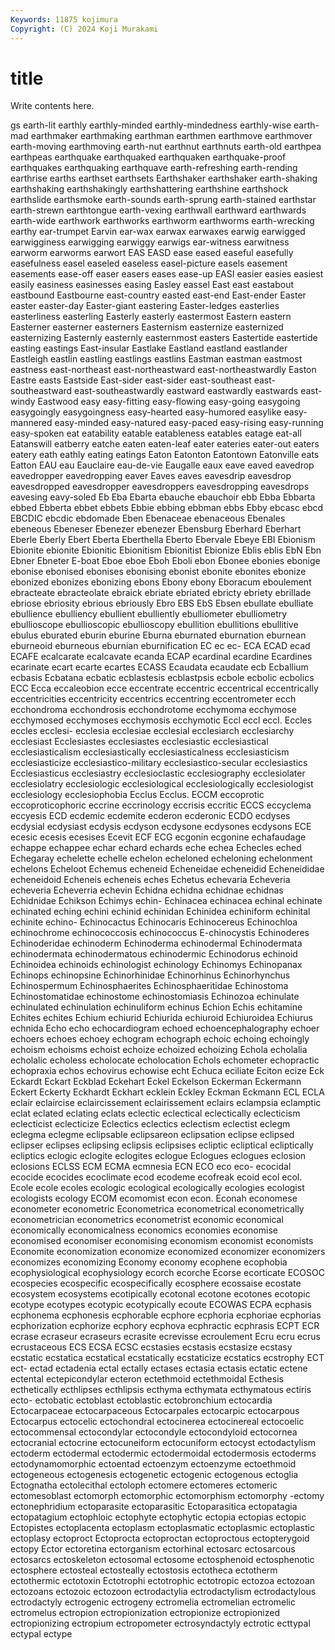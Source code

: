 ```yaml
---
Keywords: 11875 kojimura
Copyright: (C) 2024 Koji Murakami
---
```


# title

Write contents here.



gs earth-lit earthly
earthly-minded earthly-mindedness earthly-wise earth-mad earthmaker earthmaking earthman earthmen earthmove earthmover
earth-moving earthmoving earth-nut earthnut earthnuts earth-old earthpea earthpeas earthquake earthquaked
earthquaken earthquake-proof earthquakes earthquaking earthquave earth-refreshing earth-rending earthrise earths earthset
earthsets Earthshaker earthshaker earth-shaking earthshaking earthshakingly earthshattering earthshine earthshock earthslide
earthsmoke earth-sounds earth-sprung earth-stained earthstar earth-strewn earthtongue earth-vexing earthwall earthward
earthwards earth-wide earthwork earthworks earthworm earthworms earth-wrecking earthy ear-trumpet Earvin
ear-wax earwax earwaxes earwig earwigged earwigginess earwigging earwiggy earwigs ear-witness
earwitness earworm earworms earwort EAS EASD ease eased easeful easefully
easefulness easel easeled easeless easel-picture easels easement easements ease-off easer
easers eases ease-up EASI easier easies easiest easily easiness easinesses
easing Easley eassel East east eastabout eastbound Eastbourne east-country easted
east-end East-ender Easter easter easter-day Easter-giant eastering Easter-ledges easterlies easterliness
easterling Easterly easterly eastermost Eastern eastern Easterner easterner easterners Easternism
easternize easternized easternizing Easternly easternly easternmost easters Eastertide eastertide easting
eastings East-insular Eastlake Eastland eastland eastlander Eastleigh eastlin eastling eastlings
eastlins Eastman eastman eastmost eastness east-northeast east-northeastward east-northeastwardly Easton Eastre
easts Eastside East-sider east-sider east-southeast east-southeastward east-southeastwardly eastward eastwardly eastwards
east-windy Eastwood easy easy-fitting easy-flowing easy-going easygoing easygoingly easygoingness easy-hearted
easy-humored easylike easy-mannered easy-minded easy-natured easy-paced easy-rising easy-running easy-spoken eat
eatability eatable eatableness eatables eatage eat-all Eatanswill eatberry eatche eaten
eaten-leaf eater eateries eater-out eaters eatery eath eathly eating eatings
Eaton Eatonton Eatontown Eatonville eats Eatton EAU eau Eauclaire eau-de-vie
Eaugalle eaux eave eaved eavedrop eavedropper eavedropping eaver Eaves eaves
eavesdrip eavesdrop eavesdropped eavesdropper eavesdroppers eavesdropping eavesdrops eavesing eavy-soled Eb
Eba Ebarta ebauche ebauchoir ebb Ebba Ebbarta ebbed Ebberta ebbet
ebbets Ebbie ebbing ebbman ebbs Ebby ebcasc ebcd EBCDIC ebcdic
ebdomade Eben Ebenaceae ebenaceous Ebenales ebeneous Ebeneser Ebenezer ebenezer Ebensburg
Eberhard Eberhart Eberle Eberly Ebert Eberta Eberthella Eberto Ebervale Ebeye
EBI Ebionism Ebionite ebionite Ebionitic Ebionitism Ebionitist Ebionize Eblis eblis
EbN Ebn Ebner Ebneter E-boat Eboe eboe Eboh Eboli ebon
Ebonee ebonies ebonige ebonise ebonised ebonises ebonising ebonist ebonite ebonites
ebonize ebonized ebonizes ebonizing ebons Ebony ebony Eboracum eboulement ebracteate
ebracteolate ebraick ebriate ebriated ebricty ebriety ebrillade ebriose ebriosity ebrious
ebriously Ebro EBS EbS Ebsen ebullate ebulliate ebullience ebulliency ebullient
ebulliently ebulliometer ebulliometry ebullioscope ebullioscopic ebullioscopy ebullition ebullitions ebullitive ebulus
eburated eburin eburine Eburna eburnated eburnation eburnean eburneoid eburneous eburnian
eburnification EC ec ec- ECA ECAD ecad ECAFE ecalcarate ecalcavate
ecanda ECAP ecardinal ecardine Ecardines ecarinate ecart ecarte ecartes ECASS
Ecaudata ecaudate ecb Ecballium ecbasis Ecbatana ecbatic ecblastesis ecblastpsis ecbole
ecbolic ecbolics ECC Ecca eccaleobion ecce eccentrate eccentric eccentrical eccentrically
eccentricities eccentricity eccentrics eccentring eccentrometer ecch ecchondroma ecchondrosis ecchondrotome ecchymoma
ecchymose ecchymosed ecchymoses ecchymosis ecchymotic Eccl eccl eccl. Eccles eccles
ecclesi- ecclesia ecclesiae ecclesial ecclesiarch ecclesiarchy ecclesiast Ecclesiastes ecclesiastes ecclesiastic
ecclesiastical ecclesiasticalism ecclesiastically ecclesiasticalness ecclesiasticism ecclesiasticize ecclesiastico-military ecclesiastico-secular ecclesiastics Ecclesiasticus
ecclesiastry ecclesioclastic ecclesiography ecclesiolater ecclesiolatry ecclesiologic ecclesiological ecclesiologically ecclesiologist ecclesiology
ecclesiophobia Ecclus Ecclus. ECCM eccoprotic eccoproticophoric eccrine eccrinology eccrisis eccritic
ECCS eccyclema eccyesis ECD ecdemic ecdemite ecderon ecderonic ECDO ecdyses
ecdysial ecdysiast ecdysis ecdyson ecdysone ecdysones ecdysons ECE ecesic ecesis
ecesises Ecevit ECF ECG ecgonin ecgonine echafaudage echappe echappee echar
echard echards eche echea Echecles eched Echegaray echelette echelle echelon
echeloned echeloning echelonment echelons Echeloot Echemus echeneid Echeneidae echeneidid Echeneididae
echeneidoid Echeneis echeneis eches Echetus echevaria Echeveria echeveria Echeverria echevin
Echidna echidna echidnae echidnas Echidnidae Echikson Echimys echin- Echinacea echinacea
echinal echinate echinated eching echini echinid echinidan Echinidea echiniform echinital
echinite echino- Echinocactus Echinocaris Echinocereus Echinochloa echinochrome echinococcosis echinococcus E-chinocystis
Echinoderes Echinoderidae echinoderm Echinoderma echinodermal Echinodermata echinodermata echinodermatous echinodermic Echinodorus
echinoid Echinoidea echinoids echinologist echinology Echinomys Echinopanax Echinops echinopsine Echinorhinidae
Echinorhinus Echinorhynchus Echinospermum Echinosphaerites Echinosphaeritidae Echinostoma Echinostomatidae echinostome echinostomiasis Echinozoa
echinulate echinulated echinulation echinuliform echinus Echion Echis echitamine Echites echites
Echium echiurid Echiurida echiuroid Echiuroidea Echiurus echnida Echo echo echocardiogram
echoed echoencephalography echoer echoers echoes echoey echogram echograph echoic echoing
echoingly echoism echoisms echoist echoize echoized echoizing Echola echolalia echolalic
echoless echolocate echolocation Echols echometer echopractic echopraxia echos echovirus echowise
echt Echuca eciliate Eciton ecize Eck Eckardt Eckart Eckblad Eckehart
Eckel Eckelson Eckerman Eckermann Eckert Eckerty Eckhardt Eckhart ecklein Eckley
Eckman Eckmann ECL ECLA eclair eclaircise eclaircissement eclairissement eclairs eclampsia
eclamptic eclat eclated eclating eclats eclectic eclectical eclectically eclecticism eclecticist
eclecticize Eclectics eclectics eclectism eclectist eclegm eclegma eclegme eclipsable eclipsareon
eclipsation eclipse eclipsed eclipser eclipses eclipsing eclipsis eclipsises ecliptic ecliptical
ecliptically ecliptics eclogic eclogite eclogites eclogue Eclogues eclogues eclosion eclosions
ECLSS ECM ECMA ecmnesia ECN ECO eco eco- ecocidal ecocide
ecocides ecoclimate ecod ecodeme ecofreak ecoid ecol ecol. Ecole ecole
ecoles ecologic ecological ecologically ecologies ecologist ecologists ecology ECOM ecomomist
econ econ. Econah economese econometer econometric Econometrica econometrical econometrically econometrician
econometrics econometrist economic economical economically economicalness economics economies economise economised
economiser economising economism economist economists Economite economization economize economized economizer
economizers economizes economizing Economy economy ecophene ecophobia ecophysiological ecophysiology ecorch
ecorche Ecorse ecorticate ECOSOC ecospecies ecospecific ecospecifically ecosphere ecossaise ecostate
ecosystem ecosystems ecotipically ecotonal ecotone ecotones ecotopic ecotype ecotypes ecotypic
ecotypically ecoute ECOWAS ECPA ecphasis ecphonema ecphonesis ecphorable ecphore ecphoria
ecphoriae ecphorias ecphorization ecphorize ecphory ecphova ecphractic ecphrasis ECPT ECR
ecrase ecraseur ecraseurs ecrasite ecrevisse ecroulement Ecru ecru ecrus ecrustaceous
ECS ECSA ECSC ecstasies ecstasis ecstasize ecstasy ecstatic ecstatica ecstatical
ecstatically ecstaticize ecstatics ecstrophy ECT ect- ectad ectadenia ectal ectally
ectases ectasia ectasis ectatic ectene ectental ectepicondylar ecteron ectethmoid ectethmoidal
Ecthesis ecthetically ecthlipses ecthlipsis ecthyma ecthymata ecthymatous ectiris ecto- ectobatic
ectoblast ectoblastic ectobronchium ectocardia Ectocarpaceae ectocarpaceous Ectocarpales ectocarpic ectocarpous Ectocarpus
ectocelic ectochondral ectocinerea ectocinereal ectocoelic ectocommensal ectocondylar ectocondyle ectocondyloid ectocornea
ectocranial ectocrine ectocuneiform ectocuniform ectocyst ectodactylism ectoderm ectodermal ectodermic ectodermoidal
ectodermosis ectoderms ectodynamomorphic ectoentad ectoenzym ectoenzyme ectoethmoid ectogeneous ectogenesis ectogenetic
ectogenic ectogenous ectoglia Ectognatha ectolecithal ectoloph ectomere ectomeres ectomeric ectomesoblast
ectomorph ectomorphic ectomorphism ectomorphy -ectomy ectonephridium ectoparasite ectoparasitic Ectoparasitica ectopatagia
ectopatagium ectophloic ectophyte ectophytic ectopia ectopias ectopic Ectopistes ectoplacenta ectoplasm
ectoplasmatic ectoplasmic ectoplastic ectoplasy ectoproct Ectoprocta ectoproctan ectoproctous ectopterygoid ectopy
Ector ectoretina ectorganism ectorhinal ectosarc ectosarcous ectosarcs ectoskeleton ectosomal ectosome
ectosphenoid ectosphenotic ectosphere ectosteal ectosteally ectostosis ectotheca ectotherm ectothermic ectotoxin
Ectotrophi ectotrophic ectotropic ectozoa ectozoan ectozoans ectozoic ectozoon ectrodactylia ectrodactylism
ectrodactylous ectrodactyly ectrogenic ectrogeny ectromelia ectromelian ectromelic ectromelus ectropion ectropionization
ectropionize ectropionized ectropionizing ectropium ectropometer ectrosyndactyly ectrotic ecttypal ectypal ectype
